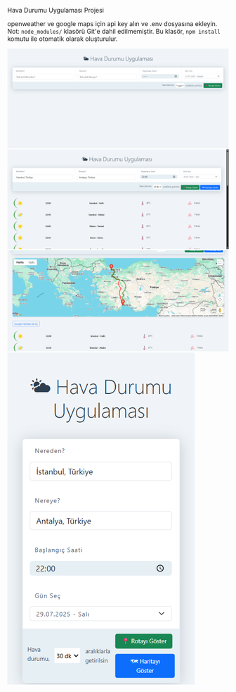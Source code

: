 Hava Durumu Uygulaması Projesi

openweather ve google maps için api key alın ve .env dosyasına ekleyin.
Not: `node_modules/` klasörü Git'e dahil edilmemiştir. Bu klasör, `npm install` komutu ile otomatik olarak oluşturulur.

![Ekran Görüntüsü](https://raw.githubusercontent.com/zeynepxyavuz/node-project/main/public/assets/images/acilis.png)
![Ekran Görüntüsü](https://raw.githubusercontent.com/zeynepxyavuz/node-project/main/public/assets/images/acilis2.png)
![Ekran Görüntüsü](https://raw.githubusercontent.com/zeynepxyavuz/node-project/main/public/assets/images/harita.png)
![Ekran Görüntüsü](https://raw.githubusercontent.com/zeynepxyavuz/node-project/main/public/assets/images/mobil.png)


